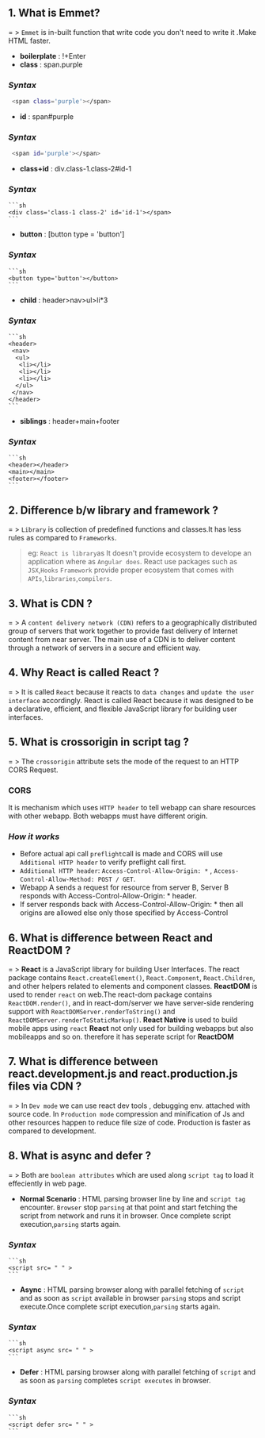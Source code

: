 ## 1. What is Emmet?
=  > `Emmet` is in-built function that write code you don't need to write it .Make HTML faster.
   - **boilerplate** : !+Enter
   - **class** : span.purple 
  ### _Syntax_ 
   ```sh
    <span class='purple'></span>
   ```

   - **id** : span#purple 
  ### _Syntax_ 
   ```sh
    <span id='purple'></span>
   ```

   - **class+id** : div.class-1.class-2#id-1 
   ### _Syntax_ 
    ```sh
    <div class='class-1 class-2' id='id-1'></span>
    ```

   - **button** : [button type = 'button'] 
  ### _Syntax_ 
    ```sh
    <button type='button'></button>
    ```

   - **child** : header>nav>ul>li*3 
  ### _Syntax_ 
    ```sh  
    <header>
     <nav>
      <ul>
       <li></li>
       <li></li>
       <li></li>
      </ul>
     </nav>
    </header>
    ```
    
 - **siblings** : header+main+footer 
  ### _Syntax_ 
    ```sh
    <header></header>
    <main></main>
    <footer></footer>
    ```


## 2. Difference b/w library and framework ?
=  > `Library` is collection of predefined functions and classes.It has less rules as compared to `Frameworks`.
   > eg: `React is library`as It doesn't provide ecosystem to develope an application where as `Angular does`.
        React use packages such as `JSX`,`Hooks`
   > `Framework` provide proper ecosystem that comes with `APIs`,`libraries`,`compilers`.


## 3. What is CDN ?
= > A `content delivery network (CDN)` refers to a geographically distributed group of servers that work together to provide fast delivery
of Internet content from near server. The main use of a CDN is to deliver content through a network of servers in a secure and efficient
way.


## 4. Why React is called React ?
= > It is called `React` because it reacts to `data changes` and `update the user interface` accordingly.
 React is called React because it was designed to be a declarative, efficient, and flexible JavaScript library for building user
interfaces. 


## 5. What is crossorigin in script tag ?
= > The `crossorigin` attribute sets the mode of the request to an HTTP CORS Request.  
 ### CORS 
 It is mechanism which uses `HTTP header` to tell webapp can share resources with other webapp.
 Both webapps must have different origin.
### _How it works_
- Before actual api call `preflight`call is made and CORS will use `Additional HTTP header` to verify preflight call first.
- `Additional HTTP header`: `Access-Control-Allow-Origin: *` , `Access-Control-Allow-Method: POST / GET`.
- Webapp A sends a request for resource from server B, Server B responds with Access-Control-Allow-Origin: * header.
- If server responds back with Access-Control-Allow-Origin: * then all origins are allowed else only those specified by Access-Control


## 6. What is difference between React and ReactDOM ?
= > **React** is a JavaScript library for building User Interfaces. The react package contains `React.createElement()`, `React.Component`, `React.Children`, and other helpers related to elements and component classes.
  **ReactDOM** is used to render `react` on web.The react-dom package contains `ReactDOM.render()`, and in react-dom/server we have server-side rendering support with `ReactDOMServer.renderToString()` and `ReactDOMServer.renderToStaticMarkup()`.
  **React Native** is used to build mobile apps using `react`
**React** not only used for building webapps but also mobileapps and so on. therefore it has seperate script for **ReactDOM**


## 7. What is difference between react.development.js and react.production.js files via CDN ?
= > In `Dev mode` we can use react dev tools , debugging env. attached with source code.
    In `Production mode` compression and minification of Js and other resources happen to reduce file size  of code.
    Production is faster as compared to development.


## 8. What is async and defer ?
= > Both are `boolean attributes` which are used along `script tag` to load it effeciently in web page.
- **Normal Scenario** : HTML parsing browser line by line and `script tag` encounter. `Browser` stop `parsing` at that point
                        and start fetching the script from network and runs it in browser. Once complete script execution,`parsing` starts again.
 ### _Syntax_ 
    ```sh
    <script src= " " >
    ```

- **Async** : HTML parsing browser along with parallel fetching of  `script` and as soon as `script` available in browser
              `parsing` stops and script execute.Once complete script execution,`parsing` starts again.
### _Syntax_ 
    ```sh
    <script async src= " " >
    ```

- **Defer** : HTML parsing browser along with parallel fetching of  `script` and as soon as `parsing` completes 
              `script executes` in browser.
### _Syntax_ 
    ```sh
    <script defer src= " " >
    ```
